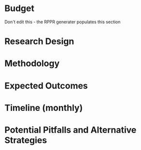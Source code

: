 # Budget
Don't edit this - the RPPR generater populates this section

# Research Design

# Methodology

# Expected Outcomes

# Timeline (monthly)

# Potential Pitfalls and Alternative Strategies

